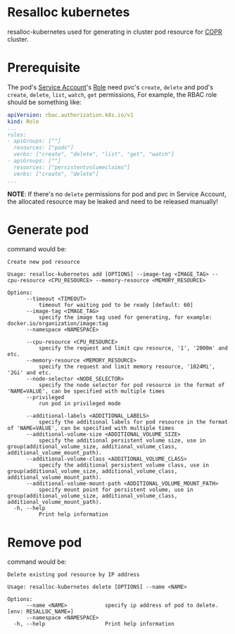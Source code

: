 # Resalloc kubernetes
resalloc-kubernetes used for generating in cluster pod resource for [COPR](https://copr.fedorainfracloud.org/) cluster.

# Prerequisite
The pod's [Service Account](https://kubernetes.io/docs/tasks/configure-pod-container/configure-service-account/)'s [Role](https://kubernetes.io/docs/reference/access-authn-authz/rbac/) need pvc's `create`, `delete` and pod's `create`, `delete`, `list`, `watch`, `get` permissions,
For example, the RBAC role should be something like:
```yaml
apiVersion: rbac.authorization.k8s.io/v1
kind: Role
...
rules:
- apiGroups: [""]
  resources: ["pods"]
  verbs: ["create", "delete", "list", "get", "watch"]
- apiGroups: [""]
  resources: ["persistentvolumeclaims"]
  verbs: ["create", "delete"]
...
```

**NOTE**: If there's no `delete` permissions for pod and pvc in Service Account, the allocated resource may be leaked and need to be released manually!

# Generate pod
command would be:
```console
Create new pod resource

Usage: resalloc-kubernetes add [OPTIONS] --image-tag <IMAGE_TAG> --cpu-resource <CPU_RESOURCE> --memory-resource <MEMORY_RESOURCE>

Options:
      --timeout <TIMEOUT>
          timeout for waiting pod to be ready [default: 60]
      --image-tag <IMAGE_TAG>
          specify the image tag used for generating, for example: docker.io/organization/image:tag
      --namespace <NAMESPACE>

      --cpu-resource <CPU_RESOURCE>
          specify the request and limit cpu resource, '1', '2000m' and etc.
      --memory-resource <MEMORY_RESOURCE>
          specify the request and limit memory resource, '1024Mi', '2Gi' and etc.
      --node-selector <NODE_SELECTOR>
          specify the node selector for pod resource in the format of 'NAME=VALUE', can be specified with multiple times
      --privileged
          run pod in privileged mode

      --additional-labels <ADDITIONAL_LABELS>
          specify the additional labels for pod resource in the format of 'NAME=VALUE', can be specified with multiple times
      --additional-volume-size <ADDITIONAL_VOLUME_SIZE>
          specify the additional persistent volume size, use in group(additional_volume_size, additional_volume_class, additional_volume_mount_path).
      --additional-volume-class <ADDITIONAL_VOLUME_CLASS>
          specify the additional persistent volume class, use in group(additional_volume_size, additional_volume_class, additional_volume_mount_path).
      --additional-volume-mount-path <ADDITIONAL_VOLUME_MOUNT_PATH>
          specify mount point for persistent volume, use in group(additional_volume_size, additional_volume_class, additional_volume_mount_path).
  -h, --help
          Print help information

```
# Remove pod
command would be:
````console
Delete existing pod resource by IP address

Usage: resalloc-kubernetes delete [OPTIONS] --name <NAME>

Options:
      --name <NAME>            specify ip address of pod to delete. [env: RESALLOC_NAME=]
      --namespace <NAMESPACE>
  -h, --help                   Print help information

````